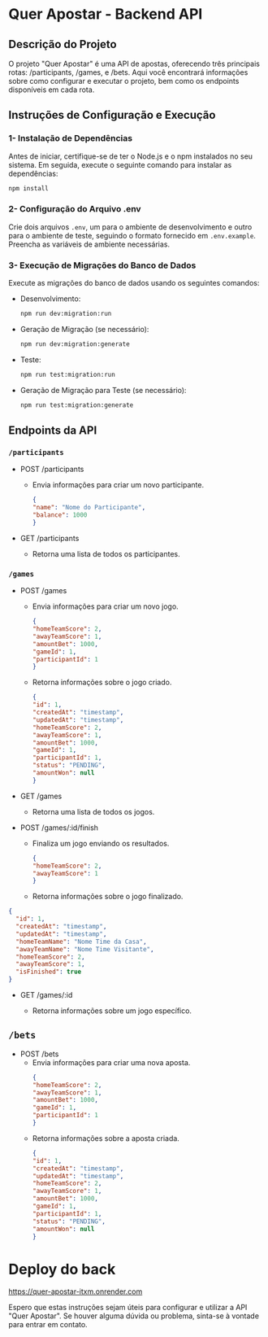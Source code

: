 
# Quer Apostar - Backend API

## Descrição do Projeto
O projeto "Quer Apostar" é uma API de apostas, oferecendo três principais rotas: /participants, /games, e /bets. Aqui você encontrará informações sobre como configurar e executar o projeto, bem como os endpoints disponíveis em cada rota.

## Instruções de Configuração e Execução
### 1- Instalação de Dependências

Antes de iniciar, certifique-se de ter o Node.js e o npm instalados no seu sistema. Em seguida, execute o seguinte comando para instalar as dependências:

```bash 
npm install 
```

### 2- Configuração do Arquivo .env

Crie dois arquivos ```.env```, um para o ambiente de desenvolvimento e outro para o ambiente de teste, seguindo o formato fornecido em ```.env.example```. Preencha as variáveis de ambiente necessárias.

### 3- Execução de Migrações do Banco de Dados

Execute as migrações do banco de dados usando os seguintes comandos:

* Desenvolvimento:

    ```bash
    npm run dev:migration:run
    ```
* Geração de Migração (se necessário):

    ```bash
    npm run dev:migration:generate
    ```
* Teste:

    ```bash
    npm run test:migration:run
    ```
* Geração de Migração para Teste (se necessário):

    ```bash
    npm run test:migration:generate
    ```
## Endpoints da API
### ```/participants```

* POST /participants

    * Envia informações para criar um novo participante.
        ```json
        {
        "name": "Nome do Participante",
        "balance": 1000
        }
        ```
* GET /participants

    * Retorna uma lista de todos os participantes.

### ```/games```
* POST /games

    * Envia informações para criar um novo jogo.
        ```json
        {
        "homeTeamScore": 2,
        "awayTeamScore": 1,
        "amountBet": 1000,
        "gameId": 1,
        "participantId": 1
        }
        ```
    * Retorna informações sobre o jogo criado.
        ```json
        {
        "id": 1,
        "createdAt": "timestamp",
        "updatedAt": "timestamp",
        "homeTeamScore": 2,
        "awayTeamScore": 1,
        "amountBet": 1000,
        "gameId": 1,
        "participantId": 1,
        "status": "PENDING",
        "amountWon": null
        }
        ```
* GET /games

    * Retorna uma lista de todos os jogos.

* POST /games/:id/finish

    * Finaliza um jogo enviando os resultados.
        ```json
        {
        "homeTeamScore": 2,
        "awayTeamScore": 1
        }
        ```
    * Retorna informações sobre o jogo finalizado.
```json
{
  "id": 1,
  "createdAt": "timestamp",
  "updatedAt": "timestamp",
  "homeTeamName": "Nome Time da Casa",
  "awayTeamName": "Nome Time Visitante",
  "homeTeamScore": 2,
  "awayTeamScore": 1,
  "isFinished": true
}
```
* GET /games/:id

    * Retorna informações sobre um jogo específico.

## ```/bets```
* POST /bets
    * Envia informações para criar uma nova aposta.
        ```json
        {
        "homeTeamScore": 2,
        "awayTeamScore": 1,
        "amountBet": 1000,
        "gameId": 1,
        "participantId": 1
        }
        ```
    * Retorna informações sobre a aposta criada.
        ```json
        {
        "id": 1,
        "createdAt": "timestamp",
        "updatedAt": "timestamp",
        "homeTeamScore": 2,
        "awayTeamScore": 1,
        "amountBet": 1000,
        "gameId": 1,
        "participantId": 1,
        "status": "PENDING",
        "amountWon": null
        }
        ```
# Deploy do back
https://quer-apostar-itxm.onrender.com

Espero que estas instruções sejam úteis para configurar e utilizar a API "Quer Apostar". Se houver alguma dúvida ou problema, sinta-se à vontade para entrar em contato.
